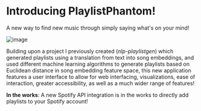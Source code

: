 # Introducing PlaylistPhantom!
A new way to find new music through simply saying what's on your mind!

![image](https://github.com/danielhuynh0/PlaylistPhantom/assets/101992027/32a123a4-ee59-4e07-8e2a-2d415e88172a)

Building upon a project I previously created (_nlp-playlistgen_) which generated playlists using a translation from text into song embeddings, and used different machine learning algorithms to generate playlists based on Euclidean distance in song embedding feature space, this new application features a user interface to allow for web interfacing, visualizations, ease of interaction, greater accessibility, as well as a much wider range of features!

**In the works**: A new Spotify API integration is in the works to directly add playlists to your Spotify account!
